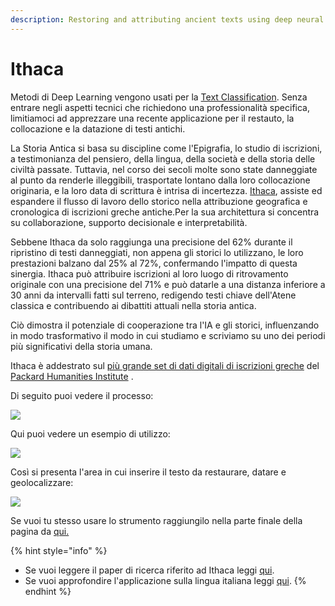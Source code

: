 ```yaml
---
description: Restoring and attributing ancient texts using deep neural networks
---
```


# Ithaca

Metodi di Deep Learning vengono usati per la [Text Classification](./). Senza entrare negli aspetti tecnici che richiedono una professionalità specifica, limitiamoci ad apprezzare una recente applicazione per il restauto, la collocazione e la datazione di testi antichi.

La Storia Antica si basa su discipline come l'Epigrafia, lo studio di iscrizioni, a testimonianza del pensiero, della lingua, della società e della storia delle civiltà passate. Tuttavia, nel corso dei secoli molte sono state danneggiate al punto da renderle illeggibili, trasportate lontano dalla loro collocazione originaria, e la loro data di scrittura è intrisa di incertezza. [Ithaca](https://www.deepmind.com/blog/predicting-the-past-with-ithaca), assiste ed espandere il flusso di lavoro dello storico  nella attribuzione geografica e cronologica di iscrizioni greche antiche.Per la sua architettura si concentra su collaborazione, supporto decisionale e interpretabilità.

Sebbene Ithaca da solo raggiunga una precisione del 62% durante il ripristino di testi danneggiati, non appena gli storici lo utilizzano, le loro prestazioni balzano dal 25% al ​​72%, confermando l'impatto di questa sinergia. Ithaca può attribuire iscrizioni al loro luogo di ritrovamento originale con una precisione del 71% e può datarle a una distanza inferiore a 30 anni da intervalli fatti sul terreno, redigendo testi chiave dell'Atene classica e contribuendo ai dibattiti attuali nella storia antica.&#x20;

Ciò dimostra il potenziale di cooperazione tra l'IA e gli storici, influenzando in modo trasformativo il modo in cui studiamo e scriviamo su uno dei periodi più significativi della storia umana.

Ithaca è addestrato sul [più grande set di dati digitali di iscrizioni greche](https://inscriptions.packhum.org) del [Packard Humanities Institute](https://packhum.org) .&#x20;

Di seguito puoi vedere il processo:

![](<../../.gitbook/assets/6231e4946bcb81d92694d69a\_Fig 2.2.svg>)

Qui puoi vedere un esempio di utilizzo:&#x20;

![](<../../.gitbook/assets/6231e4aed783c158e7bc03a1\_Fig 3.2.svg>)

Così si presenta l'area in cui inserire il testo da restaurare, datare e geolocalizzare:



![](../../.gitbook/assets/screenshot-ithaca.deepmind.com-2022.04.12-11\_47\_38.png)

Se vuoi tu stesso usare lo strumento raggiungilo nella parte finale della pagina da [qui.](https://ithaca.deepmind.com)

{% hint style="info" %}
* Se vuoi leggere il paper di ricerca riferito ad Ithaca leggi [qui](https://www.nature.com/articles/s41586-022-04448-z).
* Se vuoi approfondire l'applicazione sulla lingua italiana leggi [qui](http://tesi.cab.unipd.it/64916/1/tesi\_ParoloDef.pdf).
{% endhint %}
